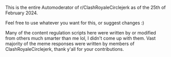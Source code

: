 This is the entire Automoderator of r/ClashRoyaleCirclejerk as of the 25th of February 2024.

Feel free to use whatever you want for this, or suggest changes :)

Many of the content regulation scripts here were written by or modified from others much smarter than me lol, I didn't come up with them. Vast majority of the meme responses were written by members of ClashRoyaleCirclejerk, thank y'all for your contributions.
